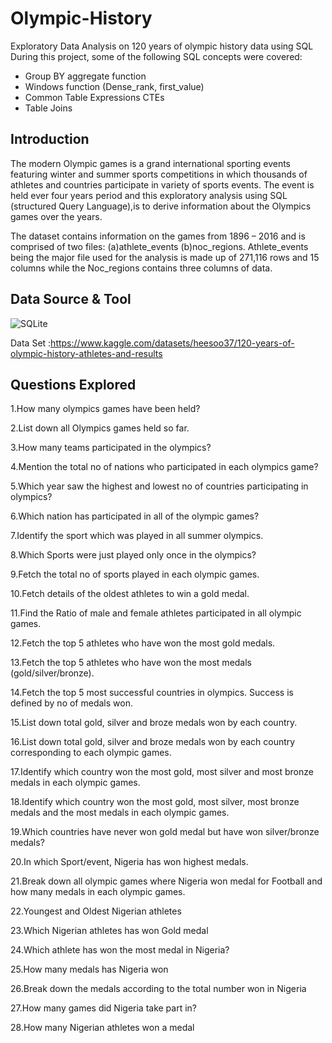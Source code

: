 # Olympic-History
Exploratory Data Analysis on 120 years of olympic history data using SQL
During this project, some of the following SQL concepts were covered:
- Group BY aggregate function
- Windows function (Dense_rank, first_value)
- Common Table Expressions CTEs
- Table Joins

## Introduction
The modern Olympic games is a grand international sporting events featuring winter and summer sports competitions in which thousands of athletes and countries participate in variety of sports events. The event is held ever four years period and this exploratory analysis using SQL (structured Query Language),is to derive information about the Olympics games over the years.

The dataset contains information on the games from 1896 – 2016 and is comprised of two files: (a)athlete_events  (b)noc_regions.
Athlete_events being the major file used for the analysis is made up of 271,116 rows and 15 columns while the Noc_regions contains three columns of data.

## Data Source & Tool
![SQLite](https://img.shields.io/badge/SQlite-1DA1F2?style=for-the-badge&logo=sqlite&logoColor=white)

Data Set :https://www.kaggle.com/datasets/heesoo37/120-years-of-olympic-history-athletes-and-results

## Questions Explored
1.How many olympics games have been held?

2.List down all Olympics games held so far.

3.How many teams participated in the olympics?

4.Mention the total no of nations who participated in each olympics game?

5.Which year saw the highest and lowest no of countries participating in olympics?

6.Which nation has participated in all of the olympic games?

7.Identify the sport which was played in all summer olympics.

8.Which Sports were just played only once in the olympics?

9.Fetch the total no of sports played in each olympic games.

10.Fetch details of the oldest athletes to win a gold medal.

11.Find the Ratio of male and female athletes participated in all olympic games.

12.Fetch the top 5 athletes who have won the most gold medals.

13.Fetch the top 5 athletes who have won the most medals (gold/silver/bronze).

14.Fetch the top 5 most successful countries in olympics. Success is defined by no of medals won.

15.List down total gold, silver and broze medals won by each country.

16.List down total gold, silver and broze medals won by each country corresponding to each olympic games.

17.Identify which country won the most gold, most silver and most bronze medals in each olympic games.

18.Identify which country won the most gold, most silver, most bronze medals and the most medals in each olympic games.

19.Which countries have never won gold medal but have won silver/bronze medals?

20.In which Sport/event, Nigeria has won highest medals.

21.Break down all olympic games where Nigeria won medal for Football and how many medals in each olympic games.

22.Youngest and Oldest Nigerian athletes

23.Which Nigerian athletes has won Gold medal

24.Which athlete has won the most medal in Nigeria?

25.How many medals has Nigeria won

26.Break down the  medals according to the total number won in Nigeria

27.How many games did Nigeria take part in?

28.How many Nigerian athletes won a medal





